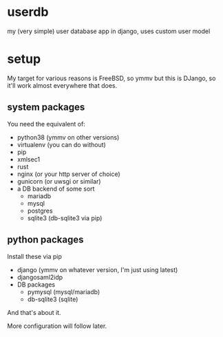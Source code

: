 # userdb
my (very simple) user database app in django, uses custom user model

# setup
My target for various reasons is FreeBSD, so ymmv but this is DJango, so it'll work almost everywhere that does.

## system packages
You need the equivalent of:

- python38 (ymmv on other versions)
- virtualenv (you can do without)
- pip
- xmlsec1
- rust
- nginx (or your http server of choice)
- gunicorn (or uwsgi or similar)
- a DB backend of some sort
  - mariadb
  - mysql
  - postgres
  - sqlite3 (db-sqlite3 via pip)

## python packages
Install these via pip

- django (ymmv on whatever version, I'm just using latest)
- djangosaml2idp
- DB packages
  - pymysql (mysql/mariadb)
  - db-sqlite3 (sqlite)

And that's about it.

More configuration will follow later.
